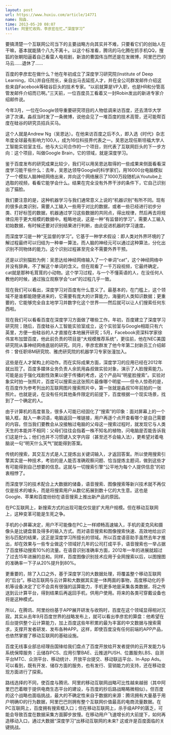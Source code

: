 ```yaml
---
layout: post
url: https://www.huxiu.com/article/14771
name: 阳淼.
time: 2013-05-20 08:07
title: 阿里忙收购，李彦宏在忙…“深度学习”
---
```

要搞清楚一个互联网公司当下的主要战略方向其实并不难，只要看它们的创始人在干嘛，基本就能猜个八九不离十。以这个标准看，腾讯的马化腾在抓手机QQ，搜狐的张朝阳逼着自己看雷人电视剧，新浪的曹国伟当然还是在发微博，阿里巴巴的马云……退休了……

百度的李彦宏在做什么？他在年初成立了深度学习研究院(Institute of Deep Learning，IDL)并自任院长，亲自出马去延揽人才，并在全公司群发邮件介绍这些来自Facebook等硅谷巨头的技术专家。“以前就算是VP入职，也是HR和分管高管发邮件介绍而已啊。”三天前，一位百度员工看着又一封Robin发出的新进专家介绍邮件说。

今年3月，一位在Google领导重要研究项目的人物低调来访百度，还去清华大学讲了次课。淼叔当时发了一条微博，说他会见了一堆百度的技术高管，还可能帮百度在硅谷的研究员招兵买马。

这个人就是Andrew Ng（吴恩达）。在他来访百度之后不久，即入选《时代》杂志年度全球最有影响力100人，成为16位科技界代表之一。吴恩达现任斯坦福大学人工智能实验室主任。他与大公司合作的一个项目，则代表了互联网巨头的下一步方向：这个项目，叫做Google Brain，它的领域，就是深度学习。

鉴于百度发布的研究成果比较少，我们可以用吴恩达取得的一些成果来侧面看看深度学习能干些什么：去年，吴恩达领导Google的科学家们，用16000台电脑模拟了一个模拟人脑神经网络出来，并向这个网络展示了1000万段随机从Youtube上选取的视频，看看它能学会什么。结果在完全没有外界干涉的条件下，它自己识别出了猫脸。

我们要注意的是，这种机器学习与我们通常意义上说的“机器识别”有所不同。现有的很多此类识别，需要人工输入一些用于对比的数据，或者一些已经进行初步分类、打好标签的数据，机器通过学习这些数据的共同点，得出规律，然后再去将规律应用于更大规模的数据中。粗略地说，这是一种“有监督的学习”，需要人工输入初始数据，有时候还要对识别结果进行判断，由此促进机器的学习速度。

而深度学习是一种“无监督的学习”。它基于一种学术假设：即人类对外界环境的了解过程最终可以归结为一种单一算法，而人脑的神经元可以通过这种算法，分化出识别不同物体的能力。这个识别过程甚至完全不需要外界干预。

还是以识别猫脸为例：吴恩达给神经网络输入了一个单词“cat”，这个神经网络中并没有辞典，不了解这个单词的含义。但在观看了一千万段视频，它最终确定，cat就是那种毛茸茸的小动物。这个学习过程，与一个不懂英语的人，在没任何人教他的时候，通过独立观察学会“cat”的过程几乎一致。

现在我们可以看出，深度学习对百度有什么意义了。最基本的，在门槛上，这个领域不是谁都能随便进来的，它需要有庞大的计算能力，海量的人类知识数据；更重要的，它能够完全自主地学习并数字化这个世界——然后就可以让人们搜索任何东西啦。

现在我们可以看看百度在深度学习方面做了哪些工作。年初，百度建立了深度学习研究院；随后，百度硅谷人工智能实验室成立，这个实验室与Google相距只有六英里，方便一些硅谷的人才直接在本地展开研究；5月，Facebook资深科学家徐伟宣布加盟百度，他此前负责的项目是“大规模推荐系统”，更往前，他在NEC美国研究院从事神经网络底层的研究。同月，李彦宏群发了他今年第二封新员工介绍邮件：曾任职IBM研究院、雅虎研究院的机器学习专家张潼加入。

这些是在人才架构上的动作。而在实际成果方面，深度学习的应用已经在2012年就出现了。百度多媒体业务负责人余凯用淼叔做实验对象，演示了人脸搜索能力。可能是出于强化戏剧性效果以便于传播的考虑，这个产品叫“明星脸搜索”。实验对象实时拍一张照片，百度可以搜索出这张照片最像哪个明星——但令人惊奇的是，在百度作为参考列出的互联网图片搜索照片中，第一张就是淼叔10年前拍的一张照片。也就是说，在没有任何其他条件限定的前提下，百度根据一个现实场景，找到了一个确定的人。

由于计算机的高度普及，很多人可能已经固化了“搜索”的印象：面对屏幕上的一个输入框，敲入一串词语，电脑返回一堆链接，用户再逐个点开查看哪个是自己需要的内容。但当我们要教会从没接触过电脑的父母这一搜索过程时，就发现它与人类天生的本能并不相同：父母们往往会指着一株不知名的植物，问电脑是否能告诉我们这是什么；他们也并不习惯键入文字内容（甚至还不会输入法），更希望对着电脑说一句“明天什么天气”就能得到答案。

传统的搜索，其交互方式是人工提炼出关键词输入，才返回答案。所以使用搜索引擎其实是一种技术，考验的是人能否准确观察问题、恰当提炼主题词，做到这些才有可能得到自己想要的信息。这就与一切搜索引擎“公平地为每个人提供信息”的初衷相悖了。

而深度学习的技术配合上大数据的储备，语音搜索、图像搜索等新兴技术就不再仅仅是技术的噱头，而是将搜索用户从数亿拓展到数十亿的大生意。这也是Google、苹果和百度纷纷在语音搜索上推出新产品的原因。

在PC互联网上，新搜索方式的出现可能仅仅是扩大用户规模。但在移动互联网上，这种变革可能是生死之争。

手机的小屏幕决定，用户不可能像在PC上一样顺畅高速输入，手机的麦克风和摄像头是比键盘普及得多的输入方式。而对语音搜索和图像搜索快速、高效地给出识别与匹配的结果，这正是深度学习所擅长的领域。所以百度语音助手虽然去年才推出，却在效果与一些专业做这个领域好几年的公司打成平手，语音搜索也一举占据了百度移动搜索10%的流量。在语音识别准确率方面，2012年一年的进展就超过了过去15年进展的总和。同样，百度图像识别技术应用于全网搜索以后，以图搜图的准确率一下子从20%提升到80%。

更重要的，除了入口之外，基于深度学习的大数据处理，将覆盖整个移动互联网的“后台”。移动互联网与云计算和大数据其实是一体两面的事物，高度移动化的手机等设备决定了它不会具有很强的运算能力，手机更多地是采集各类数据，将之传送到云计算平台，得到结果后再返回手机，供用户使用。将来的各类可穿戴设备也将是这种模式。

所以，在腾讯、阿里纷纷基于APP展开研发与收购时，百度在这个领域显得相对沉寂。其实从去年9月百度世界的战略发布上，就可以看出李彦宏的算盘：他希望在后台提供整个云计算能力，加上百度这些年积累的最为丰富的中文数据与搜索需求，支撑开发者研发、发布各种APP。这样，即使百度没有任何前端的APP产品，也依然掌握了移动互联网的基础设施。

百度无线事业部总经理岳国锋给我们盘点了百度开放给开发者提供的云开发能力与系统保障服务：云储存PCS、应用引擎BAE、云推送PUSH、位置服务LBS、自测平台MTC、众测平台、移动统计、开放平台提交、移动联运平台、In-App Ads。可以看到，既有开发、储存方面的服务，也有发行、营销能力的支持，还在移动变现方面进行了探索。

路线选择的不同，使百度与腾讯、阿里的移动互联网战略可比性越来越弱（其中阿里巴巴着眼于提供电商生态平台的建设，与百度的抄后路战略略微相似）。但百度的这个战略也面临挑战，最大的不确定性来自于数据的来源：腾讯拥有大量基于用户明确ID的行为数据，阿里巴巴则拥有整个互联网价值最高的电商流量数据。在PC互联网上，百度拥有搜索框入口；但在移动互联网上，杀手级APP的匮乏，可能会导致百度在数据采集方面脚步放慢。在移动用户飞速增长的大前提下，如何再造移动入口，通过大数据“深度学习”出移动互联网的未来? 这或许是百度面临的关键挑战。

